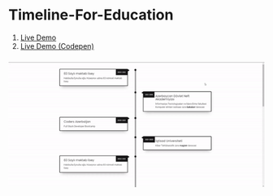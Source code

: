 # Timeline-For-Education

1. [Live Demo](https://fuadsuleymanli.xyz/Demos/Timeline) 
2. [Live Demo (Codepen)](https://codepen.io/sooleymanli/pen/jOBeYzy)

###

![ScreenShot](screenshot.gif)



